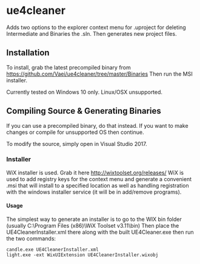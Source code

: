 # ue4cleaner
Adds two options to the explorer context menu for .uproject for deleting Intermediate and Binaries the .sln. Then generates new project files.

## Installation
To install, grab the latest precompiled binary from https://github.com/Vaei/ue4cleaner/tree/master/Binaries
Then run the MSI installer.

Currently tested on Windows 10 only. Linux/OSX unsupported.

## Compiling Source & Generating Binaries
If you can use a precompiled binary, do that instead. If you want to make changes or compile for unsupported OS then continue.

To modify the source, simply open in Visual Studio 2017.

### Installer
WiX installer is used. Grab it here http://wixtoolset.org/releases/
WiX is used to add registry keys for the context menu and generate a convenient .msi that will install to a specified location as well as handling registration with the windows installer service (it will be in add/remove programs).

#### Usage
The simplest way to generate an installer is to go to the WIX bin folder (usually C:\Program Files (x86)\WiX Toolset v3.11\bin)
Then place the UE4CleanerInstaller.xml there along with the built UE4Cleaner.exe then run the two commands:

```
candle.exe UE4CleanerInstaller.xml
light.exe -ext WixUIExtension UE4CleanerInstaller.wixobj
```
